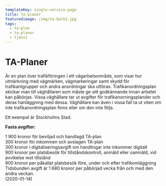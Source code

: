 ```yaml
---
templateKey: single-service-page
title: Ta-planer
featuredimage: /img/ta-balk2.jpg
tags:
  - ta-plan
  - ta-planer
  - tjänst
---
```

<!--StartFragment-->

# TA-Planer



Är en plan över trafikföringen i ett vägarbetsområde, som visar hur utmärkning med vägmärken, vägmarkeringar samt skydd för trafikantgrupper och andra anordningar ska utföras. Trafikanordningsplan skickar man till väghållaren som måste ge sitt godkännande innan arbetet kan påbörjas. Vissa väghållare tar ut avgifter för trafikanorningsplander och deras hanläggning med dessa. Väghållare kan även i vissa fall ta ut viten om inte trafikanordningsplan finns eller om den inte följs.

Ett exempel är Stockholms Stad.

**Fasta avgifter:**

1 900 kronor för beviljad och handlagd TA-plan\
300 kronor för inkommen och avslagen TA-plan\
300 kronor i digitaliseringsavgift om handlingar inte inkommer digitalt\
900 kronor per platsbesök för tillståndskontroll, anmäld eller oanmäld, vid avvikelse mot tillstånd\
900 kronor per påkallat platsbesök före, under och efter trafikomläggning\
Tidsbunden avgift är 1 680 kronor per påbörjad vecka från och med den andra veckan.\
(2020-01-14)

<!--EndFragment-->